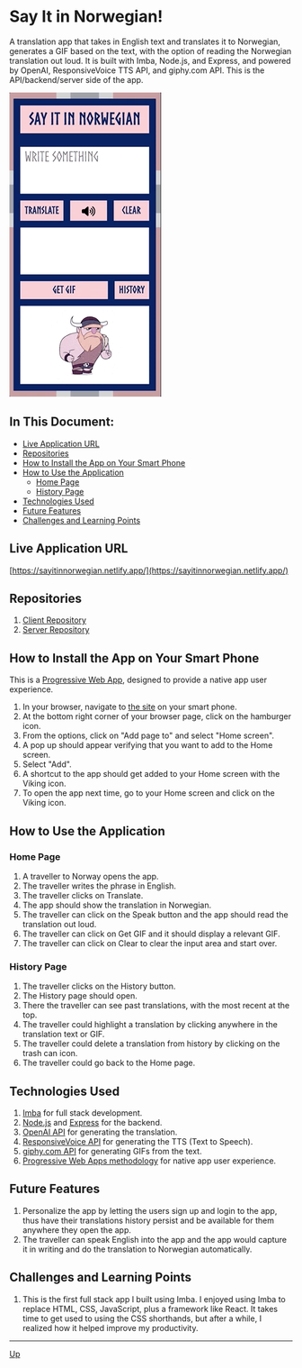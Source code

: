 # Say It in Norwegian!
A translation app that takes in English text and translates it to Norwegian, generates a GIF based on the text, with the option of reading the Norwegian translation out loud. It is built with Imba, Node.js, and Express, and powered by OpenAI, ResponsiveVoice TTS API, and giphy.com API. This is the API/backend/server side of the app.

![Demo](screenshots/demo.gif)

## In This Document:
  
  - [Live Application URL](#live-application-url)
  - [Repositories](#repositories)
  - [How to Install the App on Your Smart Phone](#how-to-install-the-app-on-your-smart-phone)
  - [How to Use the Application](#how-to-use-the-application)
    - [Home Page](#home-page)
    - [History Page](#history-page)
  - [Technologies Used](#technologies-used)
  - [Future Features](#future-features)
  - [Challenges and Learning Points](#challenges-and-learning-points)

## Live Application URL
[https://sayitinnorwegian.netlify.app/](https://sayitinnorwegian.netlify.app/)

## Repositories
1. [Client Repository](https://github.com/shantdashjian/say-it-in-norwegian-client)
2. [Server Repository](https://github.com/shantdashjian/say-it-in-norwegian-server)
   
## How to Install the App on Your Smart Phone
This is a [Progressive Web App](https://developer.mozilla.org/en-US/docs/Web/Progressive_web_apps), designed to provide a native app user experience.
1. In your browser, navigate to [the site](https://sayitinnorwegian.netlify.app/) on your smart phone.
2. At the bottom right corner of your browser page, click on the hamburger icon.
3. From the options, click on "Add page to" and select "Home screen".
4. A pop up should appear verifying that you want to add to the Home screen.
5. Select "Add".
6. A shortcut to the app should get added to your Home screen with the Viking icon.
7. To open the app next time, go to your Home screen and click on the Viking icon.

## How to Use the Application
### Home Page
1. A traveller to Norway opens the app.
2. The traveller writes the phrase in English.
3. The traveller clicks on Translate.
4. The app should show the translation in Norwegian.
6. The traveller can click on the Speak button and the app should read the translation out loud.
5. The traveller can click on Get GIF and it should display a relevant GIF.
7. The traveller can click on Clear to clear the input area and start over.
   
### History Page
1. The traveller clicks on the History button.
2. The History page should open.
3. There the traveller can see past translations, with the most recent at the top.
4. The traveller could highlight a translation by clicking anywhere in the translation text or GIF.
5. The traveller could delete a translation from history by clicking on the trash can icon.
6. The traveller could go back to the Home page.


## Technologies Used
1. [Imba](https://imba.io/) for full stack development.
2. [Node.js](https://nodejs.org/en) and [Express](https://expressjs.com/) for the backend.
3. [OpenAI API](https://platform.openai.com/docs/introduction/overview) for generating the translation.
5. [ResponsiveVoice API](https://responsivevoice.org/) for generating the TTS (Text to Speech).
6. [giphy.com API](https://developers.giphy.com/) for generating GIFs from the text.
8. [Progressive Web Apps methodology](https://developer.mozilla.org/en-US/docs/Web/Progressive_web_apps) for native app user experience.

## Future Features
1. Personalize the app by letting the users sign up and login to the app, thus have their translations history persist and be available for them anywhere they open the app.
2. The traveller can speak English into the app and the app would capture it in writing and do the translation to Norwegian automatically. 

## Challenges and Learning Points
1. This is the first full stack app I built using Imba. I enjoyed using Imba to replace HTML, CSS, JavaScript, plus a framework like React. It takes time to get used to using the CSS shorthands, but after a while, I realized how it helped improve my productivity.

<hr>

[Up](README.md)
